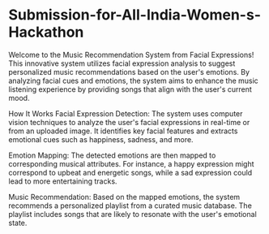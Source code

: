 # Submission-for-All-India-Women-s-Hackathon

Welcome to the Music Recommendation System from Facial Expressions! This innovative system utilizes facial expression analysis to suggest personalized music recommendations based on the user's emotions. By analyzing facial cues and emotions, the system aims to enhance the music listening experience by providing songs that align with the user's current mood.

How It Works
Facial Expression Detection: The system uses computer vision techniques to analyze the user's facial expressions in real-time or from an uploaded image. It identifies key facial features and extracts emotional cues such as happiness, sadness, and more.

Emotion Mapping: The detected emotions are then mapped to corresponding musical attributes. For instance, a happy expression might correspond to upbeat and energetic songs, while a sad expression could lead to more entertaining tracks.

Music Recommendation: Based on the mapped emotions, the system recommends a personalized playlist from a curated music database. The playlist includes songs that are likely to resonate with the user's emotional state.

